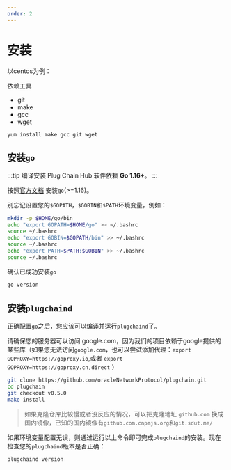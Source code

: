 ```yaml
---
order: 2
---
```


# 安装

以centos为例：

依赖工具
- git
- make
- gcc
- wget

```shell
yum install make gcc git wget
```
## 安装`go`

:::tip
编译安装 Plug Chain Hub 软件依赖 **Go 1.16+**。
:::

按照[官方文档](https://golang.org/doc/install) 安装`go`(>=1.16)。

别忘记设置您的`$GOPATH`，`$GOBIN`和`$PATH`环境变量，例如：

```bash
mkdir -p $HOME/go/bin
echo "export GOPATH=$HOME/go" >> ~/.bashrc
source ~/.bashrc
echo "export GOBIN=$GOPATH/bin" >> ~/.bashrc
source ~/.bashrc
echo "export PATH=$PATH:$GOBIN" >> ~/.bashrc
source ~/.bashrc
```

确认已成功安装`go`

```bash
go version
```

## 安装`plugchaind`

正确配置`go`之后，您应该可以编译并运行`plugchaind`了。

请确保您的服务器可以访问 google.com，因为我们的项目依赖于google提供的某些库（如果您无法访问`google.com`，也可以尝试添加代理：`export GOPROXY=https://goproxy.io`,或者 `export GOPROXY=https://goproxy.cn,direct` ）

```bash
git clone https://github.com/oracleNetworkProtocol/plugchain.git
cd plugchain
git checkout v0.5.0
make install
```
> 如果克隆仓库比较慢或者没反应的情况，可以把克隆地址 `github.com` 换成国内镜像，已知的国内镜像有`github.com.cnpmjs.org`和`git.sdut.me/`

如果环境变量配置无误，则通过运行以上命令即可完成`plugchaind`的安装。现在检查您的`plugchaind`版本是否正确：

```bash
plugchaind version
```

